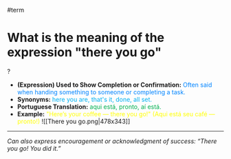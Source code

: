 #term

# What is the meaning of the expression "there you go"
?
* **(Expression) Used to Show Completion or Confirmation:** <span style="color:rgb(0, 132, 255)">Often said when handing something to someone or completing a task.</span>
* **Synonyms:** <span style="color:rgb(0, 176, 240)">here you are, that's it, done, all set.</span>
* **Portuguese Translation:** <span style="color:rgb(0, 176, 80)">aqui está, pronto, aí está.</span>
* **Example:** <span style="color:rgb(255, 255, 0)">"Here’s your coffee — there you go!" (Aqui está seu café — pronto!)</span>
![[There you go.png|478x343]]
---
*Can also express encouragement or acknowledgment of success: “There you go! You did it.”*
<!--SR:!2025-06-06,4,270-->
